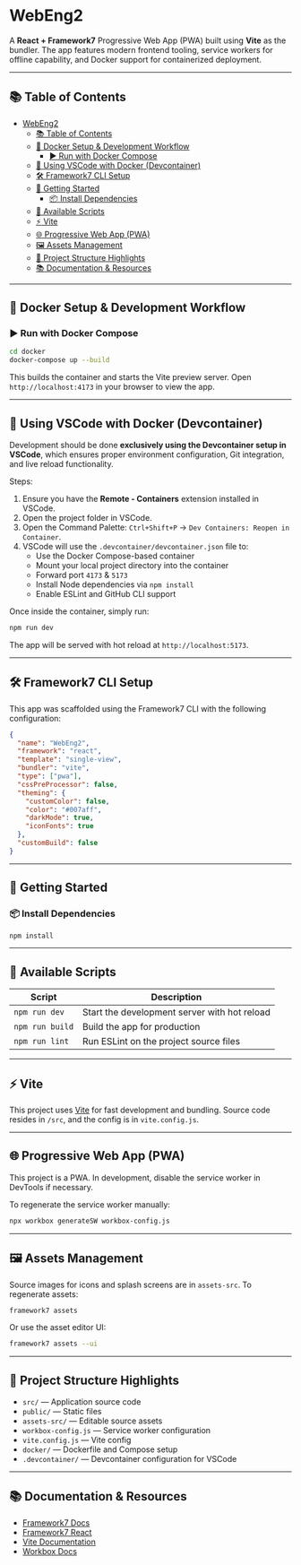 # WebEng2

A **React + Framework7** Progressive Web App (PWA) built using **Vite** as the bundler. The app features modern frontend tooling, service workers for offline capability, and Docker support for containerized deployment.

---

## 📚 Table of Contents

- [WebEng2](#webeng2)
  - [📚 Table of Contents](#-table-of-contents)
  - [🐳 Docker Setup \& Development Workflow](#-docker-setup--development-workflow)
    - [▶️ Run with Docker Compose](#️-run-with-docker-compose)
  - [🧠 Using VSCode with Docker (Devcontainer)](#-using-vscode-with-docker-devcontainer)
  - [🛠 Framework7 CLI Setup](#-framework7-cli-setup)
  - [🚀 Getting Started](#-getting-started)
    - [📦 Install Dependencies](#-install-dependencies)
  - [📜 Available Scripts](#-available-scripts)
  - [⚡ Vite](#-vite)
  - [🌐 Progressive Web App (PWA)](#-progressive-web-app-pwa)
  - [🖼 Assets Management](#-assets-management)
  - [📁 Project Structure Highlights](#-project-structure-highlights)
  - [📚 Documentation \& Resources](#-documentation--resources)

---

## 🐳 Docker Setup & Development Workflow

### ▶️ Run with Docker Compose

```bash
cd docker
docker-compose up --build
```

This builds the container and starts the Vite preview server. Open `http://localhost:4173` in your browser to view the app.

---

## 🧠 Using VSCode with Docker (Devcontainer)

Development should be done **exclusively using the Devcontainer setup in VSCode**, which ensures proper environment configuration, Git integration, and live reload functionality.

Steps:

1. Ensure you have the **Remote - Containers** extension installed in VSCode.
2. Open the project folder in VSCode.
3. Open the Command Palette: `Ctrl+Shift+P` → `Dev Containers: Reopen in Container`.
4. VSCode will use the `.devcontainer/devcontainer.json` file to:
    - Use the Docker Compose-based container
    - Mount your local project directory into the container
    - Forward port `4173` & `5173`
    - Install Node dependencies via `npm install`
    - Enable ESLint and GitHub CLI support

Once inside the container, simply run:

```bash
npm run dev
```

The app will be served with hot reload at `http://localhost:5173`.

---

## 🛠 Framework7 CLI Setup

This app was scaffolded using the Framework7 CLI with the following configuration:

```json
{
  "name": "WebEng2",
  "framework": "react",
  "template": "single-view",
  "bundler": "vite",
  "type": ["pwa"],
  "cssPreProcessor": false,
  "theming": {
    "customColor": false,
    "color": "#007aff",
    "darkMode": true,
    "iconFonts": true
  },
  "customBuild": false
}
```

---

## 🚀 Getting Started

### 📦 Install Dependencies

```bash
npm install
```

---

## 📜 Available Scripts

| Script         | Description                                        |
|----------------|----------------------------------------------------|
| `npm run dev`  | Start the development server with hot reload       |
| `npm run build`| Build the app for production                       |
| `npm run lint` | Run ESLint on the project source files             |

---

## ⚡ Vite

This project uses [Vite](https://vitejs.dev) for fast development and bundling. Source code resides in `/src`, and the config is in `vite.config.js`.

---

## 🌐 Progressive Web App (PWA)

This project is a PWA. In development, disable the service worker in DevTools if necessary.

To regenerate the service worker manually:

```bash
npx workbox generateSW workbox-config.js
```

---

## 🖼 Assets Management

Source images for icons and splash screens are in `assets-src`. To regenerate assets:

```bash
framework7 assets
```

Or use the asset editor UI:

```bash
framework7 assets --ui
```

---

## 📁 Project Structure Highlights

- `src/` — Application source code
- `public/` — Static files
- `assets-src/` — Editable source assets
- `workbox-config.js` — Service worker configuration
- `vite.config.js` — Vite config
- `docker/` — Dockerfile and Compose setup
- `.devcontainer/` — Devcontainer configuration for VSCode

---

## 📚 Documentation & Resources

- [Framework7 Docs](https://framework7.io/docs/)
- [Framework7 React](https://framework7.io/react/)
- [Vite Documentation](https://vitejs.dev/)
- [Workbox Docs](https://developer.chrome.com/docs/workbox/)
